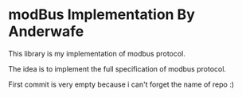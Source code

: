 # modBus Implementation By Anderwafe

This library is my implementation of modbus protocol.

The idea is to implement the full specification of modbus protocol.

First commit is very empty because i can't forget the name of repo :)
